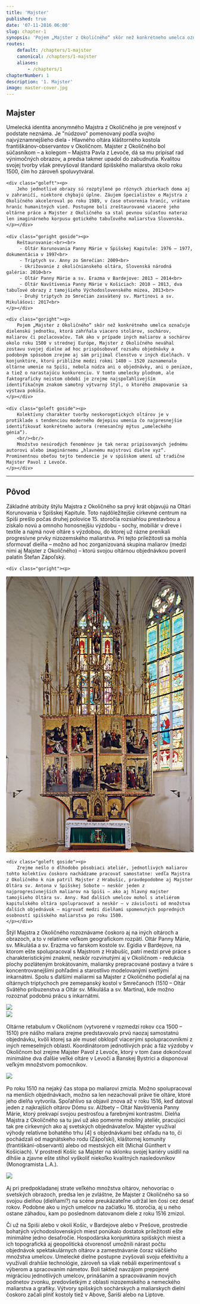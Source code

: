 ```yaml
---
title: 'Majster'
published: true
date: '07-11-2016 06:00'
slug: chapter-1
synopsis: 'Pojem „Majster z Okoličného“ skôr než konkrétneho umelca označuje dielenskú jednotku, ktorá zahŕňala viacero stolárov, sochárov, maliarov či pozlacovačov. Dielňa využívala obdobie prosperity spišských miest a rýchlo reagovala na vzrastajúci dopyt po veľkých a spektakulárnych oltároch, pričom experimentovala s motívmi a technológiami.'
routes:
    default: /chapters/1-majster
    canonical: /chapters/1-majster
    aliases:
        - /chapters/1
chapterNumber: 1
description: '1. Majster'
image: master-cover.jpg
---
```


## Majster

<div class="gomiddle"><p>
    <span class="drop-cap">U</span>melecká identita anonymného Majstra z Okoličného je pre verejnosť v podstate neznáma. Je "núdzovo" pomenovaný podľa svojho najvýznamnejšieho diela - Hlavného oltára kláštorného kostola františkánov-observantov v Okoličnom. Majster z Okoličného bol súčasníkom – a kolegom – Majstra Pavla z Levoče, dá sa mu pripísať rad výnimočných obrazov, a predsa takmer upadol do zabudnutia. Kvalitou svojej tvorby však prevyšoval štandard špišského maliarstva okolo roku 1500, čím ho zároveň spoluvytváral.
</p></div>

<div class="clear">

    <div class="goleft"><p>
        Jeho jednotlivé obrazy sú rozptýlené po rôznych zbierkach doma aj v zahraničí, niektoré chýbajú úplne. Záujem špecialistov o Majstra z Okoličného akceleroval po roku 1989, v čase otvorenia hraníc, vrátane hraníc humanitných vied. Postupne boli zreštaurované viaceré jeho oltárne práce a Majster z Okoličného sa stal pevnou súčasťou nateraz len imaginárneho korpusu gotického tabuľového maliarstva Slovenska.
    </p></div>

    <div class="goright goside"><p>
        Reštaurovanie:<br><br>
         - Oltár Korunovania Panny Márie v Spišskej Kapitule: 1976 – 1977, dokumentácia v 1997<br>
         - Triptych sv. Anny zo Smrečian: 2009<br>
         - Ukrižovanie z okoličnianskeho oltára, Slovenská národná galéria: 2010<br>
         - Oltár Panny Márie a sv. Erazma v Bardejove: 2013 – 2014<br>
         - Oltár Navštívenia Panny Márie v Košiciach: 2010 – 2013, dva tabuľové obrazy z tamojšieho Východoslovenského múzea, 2013<br>
         - Druhý triptych zo Smrečian zasvätený sv. Martinovi a sv. Mikulášovi: 2017<br>
    </p></div>

</div>

<div class="clear">

    <div class="goright"><p>
        Pojem „Majster z Okoličného“ skôr než konkrétneho umelca označuje dielenskú jednotku, ktorá zahŕňala viacero stolárov, sochárov, maliarov či pozlacovačov. Tak ako v prípade iných maliarov a sochárov okolo roku 1500 v strednej Európe, Majster z Okoličného neváhal zostavu svojej dielne ad hoc prispôsobovať rozsahu objednávky a podobným spôsobom zrejme aj sám prijímal členstvo v iných dielňach. V konjunktúre, ktorú približne medzi rokmi 1480 – 1520 zaznamenalo oltárne umenie na Spiši, nebola núdza ani o objednávky, ani o peniaze, a tiež o narastajúcu konkurenciu. V tomto umelecky plodnom, ale faktograficky neistom období je zrejme najspoľahlivejším identifikačným znakom samotný výtvarný štýl, o ktorého zmapovanie sa výstava pokúša.
    </p></div>

    <div class="goleft goside"><p>
        Kolektívny charakter tvorby neskorogotických oltárov je v protiklade s tendenciou moderného dejepisu umenia čo najpresnejšie identifikovať konkrétneho autora (renesančný mýtus „umeleckého génia“).
        <br/><br/>
        Množstvo nesúrodých fenoménov je tak neraz pripisovaných jednému autorovi alebo imaginárnemu „hlavnému majstrovi dielne xyz“. Prominentnou obeťou tejto tendencie je v spišskom umení už tradične Majster Pavol z Levoče.
    </p></div>

</div>


---
## Pôvod

<div class="gomiddle"><p>
    Základné atribúty štýlu Majstra z Okoličného sa prvý krát objavujú na Oltári Korunovania v Spišskej Kapitule. Toto najdôležitejšie cirkevné centrum na Spiši prešlo počas druhej polovice 15. storočia rozsiahlou prestavbou a získalo novú a omnoho honosnejšiu výzdobu - sochy, mobiliár v dreve i textile a najmä nové oltáre s výzdobou, do ktorej už rázne prenikali progresívne prvky nizozemského maliarstva. Pri tejto príležitosti sa mohla sformovať dielňa – možno ad hoc zorganizovaná skupina maliarov (medzi nimi aj Majster z Okoličného) – ktorú svojou oltárnou objednávkou poveril palatín Štefan Zápoľský.
</p></div>


<div class="clear">

    <div class="goright"><p>
[![Oltár Korunovania v Spišskej Kapitule](spisska-kapitula.jpg "Oltár Korunovania v Spišskej Kapitule")](http://www.webumenia.sk/dielo/SVK:SNG.K_12859?collection=82)
    </p></div>

    <div class="goleft goside"><p>
        Zrejme nešlo o dlhodobo pôsobiaci ateliér, jednotlivých maliarov tohto kolektívu čoskoro nachádzame pracovať samostatne: vedľa Majstra z Okoličného k nim patril Majster z Hrabušíc, pravdepodobne aj Majster Oltára sv. Antona v Spišskej Sobote – neskôr jeden z najprogresívnejších maliarov na Spiši – ako aj hlavný majster tamojšieho Oltára sv. Anny. Rad ďalších umelcov mohol s ateliérom kapitulského oltára spolupracovať a neskôr – v závislosti od množstva ďalších objednávok – migrovať medzi dielňami spomenutých popredných osobností spišského maliarstva po roku 1500.
    </p></div>

</div>



Štýl Majstra z Okoličného rozoznávame čoskoro aj na iných oltároch a obrazoch, a to v relatívne veľkom geografickom rozpätí. Oltár Panny Márie, sv. Mikuláša a sv. Erazma vo farskom kostole sv. Egídia v Bardejove, na ktorom ešte spolupracoval s Majstrom z Hrabušíc, patrí medzi prvé práce s charakteristickými znakmi, neskôr rozvinutými aj v Okoličnom - redukcia plochy pozláteným brokátovaním, maliarsky prepracované postavy a tváre s koncentrovanejšími pohľadmi a starostlivo modelovanými svetlými inkarnátmi. Spolu s ďalšími maliarmi sa Majster z Okoličného podieľal aj na oltárnych triptychoch pre zemepanský kostol v Smrečanoch (1510 – Oltár Svätého príbuzenstva a Oltár sv. Mikuláša a sv. Martina), kde možno rozoznať podobnú prácu s inkarnátmi.

<img src="./1/traja-mladenci.jpg" />
<br/>
<img src="./1/obraz-1.jpg" />

<div class="highlight">
<p>
Oltárne retabulum v Okoličnom (vytvorené v rozmedzí rokov cca 1500 – 1510) pre nášho maliara zrejme predstavovalo prvú naozaj samostatnú objednávku, kvôli ktorej sa ale musel obklopiť viacerými spolupracovníkmi z iných remeselných oblastí. Koordinátorom jednotlivých prác a fáz výzdoby v Okoličnom bol zrejme Majster Pavol z Levoče, ktorý v tom čase dokončoval minimálne dva ďalšie veľké oltáre v Levoči a Banskej Bystrici a disponoval veľkým množstvom pomocníkov.
</p>
</div>

<img src="./1/349-detail-mensi.jpg" />

Po roku 1510 na nejaký čas stopa po maliarovi zmizla. Možno spolupracoval na menších objednávkach, možno sa len nezachovali práve tie oltáre, ktoré jeho dielňa vytvorila. Spoľahlivo sa objavil znova až v roku 1516, keď datoval jeden z najkrajších oltárov Dómu sv. Alžbety – Oltár Navštívenia Panny Márie, ktorý prekvapí svojou pestrosťou a farebnými kontrastmi. Dielňa Majstra z Okoličného sa tu javí už ako pomerne mobilný ateliér, pracujúci tak pre cirkevných ako aj svetských objednávateľov. Majster využíval výhody relatívne bohatého trhu [4] s objednávkami bez ohľadu na to, či pochádzali od magnátskeho rodu (Zápoľskí), kláštornej komunity (františkáni-observanti) alebo od mestských elít (Michal Günthert v Košiciach). V prostredí Košíc sa Majster na sklonku svojej kariéry usídlil na dlhšie a zjavne ešte stihol vyškoliť niekoľko kvalitných nasledovníkov (Monogramista L.A.).

<img src="./1/navstivenie-predela.jpg" />

<div class="highlight">
<p>
Aj pri predpokladanej strate veľkého množstva oltárov, nehovoriac o svetských obrazoch, predsa len je zvláštne, že Majster z Okoličného sa so svojou dielňou (dielňami?) na scéne preukázateľne udržal len čosi cez desať rokov. Podobne ako u iných umelcov na začiatku 16. storočia, aj u neho ostane záhadou, kam po poslednom datovanom diele z roku 1516 zmizol.
</p>
</div>

<div class="goside">
<p>
Či už na Spiši alebo v okolí Košíc, v Bardejove alebo v Prešove, prostredie bohatých východoslovenských miest ponúkalo dostatok príležitostí ešte minimálne jedno desaťročie. Hospodárska konjunktúra spišských miest a ich topografická aj geopolitická otvorenosť umožnili nárast počtu objednávok spektakulárnych oltárov a zamestnávanie čoraz väčšieho množstva umelcov. Umelecké dielne postupne zvyšovali svoju efektivitu a využívali drahšie technológie, zároveň sa však nebáli experimentovať s výberom a spracovaním námetov. Boli taktiež navzájom prepojené migráciou jednotlívých umelcov, prinášaním a spracovávaním nových podnetov zvonku, predovšetkým z oblasti nizozemského a nemeckého maliarstva a grafiky. Výtvory spišských sochárskych a maliarskych dielní čoskoro začali plniť kostoly tiež v Above, Šariši alebo na Liptove.
</p>
</div>
